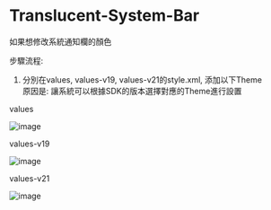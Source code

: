 # Translucent-System-Bar
如果想修改系統通知欄的顏色

步驟流程:
1. 分別在values, values-v19, values-v21的style.xml, 添加以下Theme  
原因是: 讓系統可以根據SDK的版本選擇對應的Theme進行設置

values
   
![image](http://i.imgur.com/b8EOSDD.png)  
  
values-v19
   
![image](http://i.imgur.com/b8EOSDD.png)  

values-v21
   
![image](http://i.imgur.com/b8EOSDD.png)  
